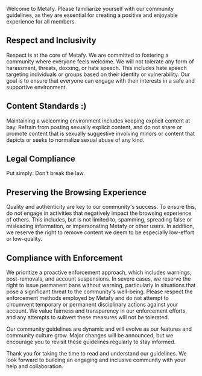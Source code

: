 Welcome to Metafy. Please familiarize yourself with our community guidelines, as they are essential for creating a positive and enjoyable experience for all members.

## Respect and Inclusivity

Respect is at the core of Metafy. We are committed to fostering a community where everyone feels welcome. We will not tolerate any form of harassment, threats, doxxing, or hate speech. This includes hate speech targeting individuals or groups based on their identity or vulnerability. Our goal is to ensure that everyone can engage with their interests in a safe and supportive environment.

## Content Standards :)

Maintaining a welcoming environment includes keeping explicit content at bay. Refrain from posting sexually explicit content, and do not share or promote content that is sexually suggestive involving minors or content that depicts or seeks to normalize sexual abuse of any kind.

## Legal Compliance

Put simply: Don't break the law.

## Preserving the Browsing Experience

Quality and authenticity are key to our community's success. To ensure this, do not engage in activities that negatively impact the browsing experience of others. This includes, but is not limited to, spamming, spreading false or misleading information, or impersonating Metafy or other users. In addition, we reserve the right to remove content we deem to be especially low-effort or low-quality.

## Compliance with Enforcement

We prioritize a proactive enforcement approach, which includes warnings, post-removals, and account suspensions. In severe cases, we reserve the right to issue permanent bans without warning, particularly in situations that pose a significant threat to the community's well-being. Please respect the enforcement methods employed by Metafy and do not attempt to circumvent temporary or permanent disciplinary actions against your account. We value fairness and transparency in our enforcement efforts, and any attempts to subvert these measures will not be tolerated.

Our community guidelines are dynamic and will evolve as our features and community culture grow. Major changes will be announced, but we encourage you to revisit these guidelines regularly to stay informed.

Thank you for taking the time to read and understand our guidelines. We look forward to building an engaging and inclusive community with your help and collaboration.

